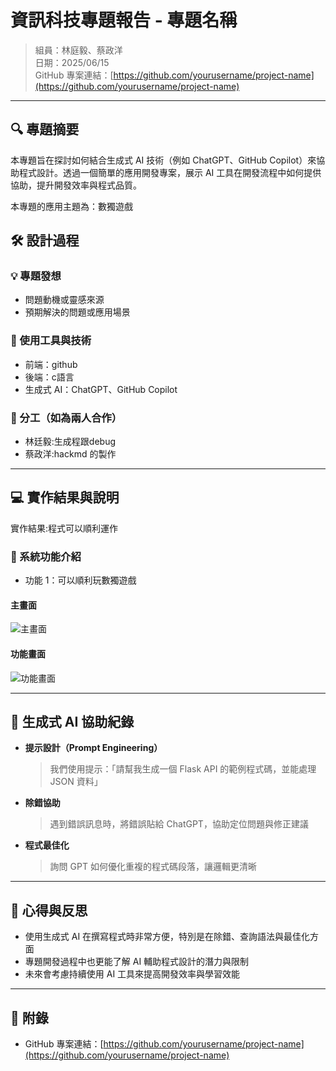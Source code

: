 # 資訊科技專題報告 - 專題名稱

> 組員：林庭毅、蔡政洋  
> 日期：2025/06/15  
> GitHub 專案連結：[https://github.com/yourusername/project-name](https://github.com/yourusername/project-name)

---

## 🔍 專題摘要

本專題旨在探討如何結合生成式 AI 技術（例如 ChatGPT、GitHub Copilot）來協助程式設計。透過一個簡單的應用開發專案，展示 AI 工具在開發流程中如何提供協助，提升開發效率與程式品質。

本專題的應用主題為：數獨遊戲



## 🛠️ 設計過程

### 💡 專題發想
- 問題動機或靈感來源
- 預期解決的問題或應用場景

### 🧰 使用工具與技術
- 前端：github
- 後端：c語言
- 生成式 AI：ChatGPT、GitHub Copilot


### 🤝 分工（如為兩人合作）
- 林廷毅:生成程跟debug  
- 蔡政洋:hackmd 的製作

---

## 💻 實作結果與說明
實作結果:程式可以順利運作

### 🔧 系統功能介紹
- 功能 1：可以順利玩數獨遊戲



#### 主畫面
![主畫面](https://your-image-link.com/screenshot1.png)

#### 功能畫面
![功能畫面](https://your-image-link.com/screenshot2.png)

---

## 🤖 生成式 AI 協助紀錄

- **提示設計（Prompt Engineering）**  
  > 我們使用提示：「請幫我生成一個 Flask API 的範例程式碼，並能處理 JSON 資料」

- **除錯協助**  
  > 遇到錯誤訊息時，將錯誤貼給 ChatGPT，協助定位問題與修正建議

- **程式最佳化**  
  > 詢問 GPT 如何優化重複的程式碼段落，讓邏輯更清晰

---

## 🧠 心得與反思

- 使用生成式 AI 在撰寫程式時非常方便，特別是在除錯、查詢語法與最佳化方面
- 專題開發過程中也更能了解 AI 輔助程式設計的潛力與限制
- 未來會考慮持續使用 AI 工具來提高開發效率與學習效能

---

## 📎 附錄

- GitHub 專案連結：[https://github.com/yourusername/project-name](https://github.com/yourusername/project-name)
